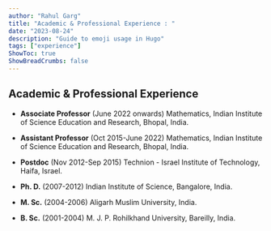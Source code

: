 ```yaml
---
author: "Rahul Garg"
title: "Academic & Professional Experience : "
date: "2023-08-24"
description: "Guide to emoji usage in Hugo"
tags: ["experience"]
ShowToc: true
ShowBreadCrumbs: false
---
```


## Academic & Professional Experience

- **Associate Professor** (June 2022 onwards)
  Mathematics, Indian Institute of Science Education and Research, Bhopal, India.

- **Assistant Professor** (Oct 2015-June 2022)
  Mathematics, Indian Institute of Science Education and Research, Bhopal, India.

- **Postdoc** (Nov 2012-Sep 2015)
  Technion - Israel Institute of Technology, Haifa, Israel.

- **Ph. D.** (2007-2012)
  Indian Institute of Science, Bangalore, India.

- **M. Sc.** (2004-2006)
  Aligarh Muslim University, India.

- **B. Sc.** (2001-2004)
  M. J. P. Rohilkhand University, Bareilly, India.

